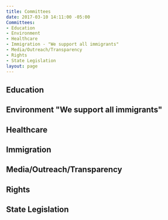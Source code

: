 ```yaml
---
title: Committees
date: 2017-03-10 14:11:00 -05:00
Committees:
- Education
- Environment
- Healthcare
- Immigration - "We support all immigrants"
- Media/Outreach/Transparency
- Rights
- State Legislation
layout: page
---
```


## Education
## Environment "We support all immigrants"
## Healthcare
## Immigration
## Media/Outreach/Transparency
## Rights
## State Legislation

